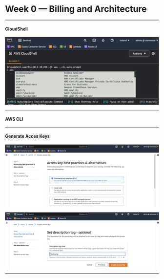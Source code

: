 # Week 0 — Billing and Architecture


**************************************

#### **CloudShell**
![Alt text](../_docs/assets/clousshell-screenshot.png)

**************************************


#### **AWS CLI**


**************************************

#### **Generate Acces Keys**
![Alt text](../_docs/assets/generate-access-keys-01.png)

![Alt text](../_docs/assets/generate-access-keys-02.png)

**************************************